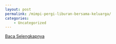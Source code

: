 ```yaml
---
layout: post
permalink: /mimpi-pergi-liburan-bersama-keluarga/
categories:
    - Uncategorized
---
```


[Baca Selengkapnya](/07)